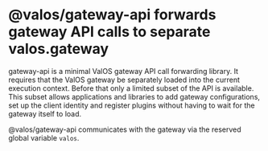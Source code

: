 # @valos/gateway-api forwards gateway API calls to separate valos.gateway

gateway-api is a minimal ValOS gateway API call forwarding library. It
requires that the ValOS gateway be separately loaded into the current
execution context. Before that only a limited subset of the API is
available. This subset allows applications and libraries to add gateway
configurations, set up the client identity and register plugins without
having to wait for the gateway itself to load.

@valos/gateway-api communicates with the gateway via the reserved
global variable `valos`.

